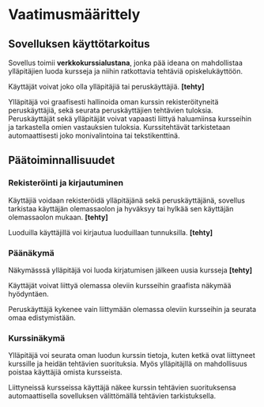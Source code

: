# Vaatimusmäärittely

## Sovelluksen käyttötarkoitus
Sovellus toimii **verkkokurssialustana**, jonka pää ideana on mahdollistaa ylläpitäjien luoda kursseja ja niihin ratkottavia tehtäviä opiskelukäyttöön.

Käyttäjät voivat joko olla ylläpitäjiä tai peruskäyttäjiä. **[tehty]**

Ylläpitäjä voi graafisesti hallinoida oman kurssin rekisteröityneitä peruskäyttäjiä, sekä seurata peruskäyttäjien tehtävien tuloksia. Peruskäyttäjät sekä ylläpitäjät voivat vapaasti liittyä haluamiinsa kursseihin ja tarkastella omien vastauksien tuloksia. Kurssitehtävät tarkistetaan automaattisesti joko monivalintoina tai tekstikenttinä.


## Päätoiminnallisuudet

### Rekisteröinti ja kirjautuminen
Käyttäjiä voidaan rekisteröidä ylläpitäjänä sekä peruskäyttäjänä, sovellus tarkistaa käyttäjän olemassaolon ja hyväksyy tai hylkää sen käyttäjän olemassaolon mukaan.  **[tehty]**

Luoduilla käyttäjillä voi kirjautua luoduillaan tunnuksilla. **[tehty]**


### Päänäkymä 
Näkymässsä ylläpitäjä voi luoda kirjatumisen jälkeen uusia kursseja **[tehty]**

Käyttäjät voivat liittyä olemassa oleviin kursseihin graafista näkymää hyödyntäen.

Peruskäyttäjä kykenee vain liittymään olemassa oleviin kursseihin ja seurata omaa edistymistään.


### Kurssinäkymä
Ylläpitäjä voi seurata oman luodun kurssin tietoja, kuten ketkä ovat liittyneet kurssille ja heidän tehtävien suorituksia. 
Myös ylläpitäjllä on mahdollisuus poistaa käyttäjiä omista kursseista.

Liittyneissä kursseissa käyttäjä näkee kurssin tehtävien suorituksensa automaattisella sovelluksen välittömällä tehtävien tarkistuksella.